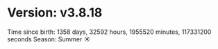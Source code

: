 # Version: v3.8.18
Time since birth: 1358 days, 32592 hours, 1955520 minutes, 117331200 seconds
Season: Summer ☀️
